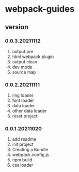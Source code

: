 # webpack-guides

## version
### 0.0.3.20211112
1. output pre
2. html webpack plugin
3. output clean
4. dev mode
5. source map

### 0.0.2.20211111
1. img loader
2. font loader
3. data loader
4. other data loader
5. reset project

### 0.0.1.20211020
1. add readme
2. init project
3. Creating a Bundle
4. webpack.config.js
5. npm build
6. css loader

